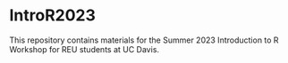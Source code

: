 # IntroR2023
This repository contains materials for the Summer 2023 Introduction to R Workshop for REU students at UC Davis. 
